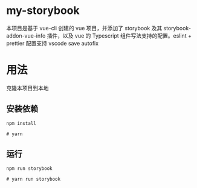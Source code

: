 # my-storybook

本项目是基于 vue-cli 创建的 vue 项目，并添加了 storybook 及其 storybook-addon-vue-info 插件，以及 vue 的 Typescript 组件写法支持的配置。eslint + prettier 配置支持 vscode save autofix 

# 用法

克隆本项目到本地

## 安装依赖

```
npm install

# yarn
```

## 运行

```
npm run storybook

# yarn run storybook
```

